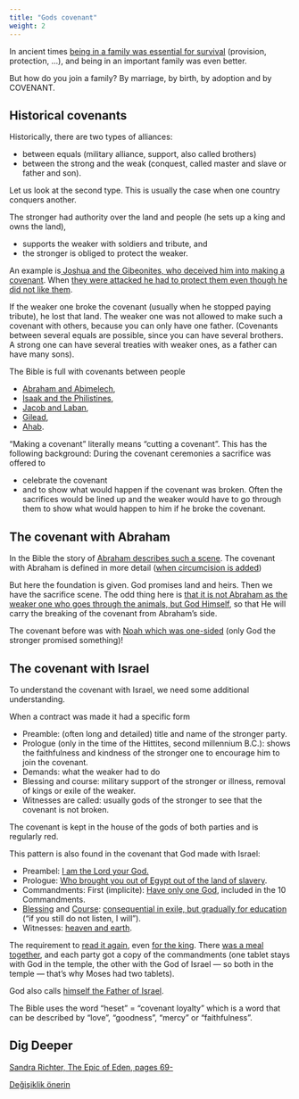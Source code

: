 ```yaml
---
title: "Gods covenant"
weight: 2
---
```



In ancient times [being in a family was essential for survival](../../../../background/israel/expl/the-role-of-family-in-the-bible) (provision, protection, …), and being in an important family was even better.

But how do you join a family? By marriage, by birth, by adoption and by COVENANT.


## Historical covenants

<a name="0c36"></a>
Historically, there are two types of alliances:

- between equals (military alliance, support, also called brothers)
- between the strong and the weak (conquest, called master and slave or father and son).


Let us look at the second type. This is usually the case when one country conquers another.

The stronger had authority over the land and people (he sets up a king and owns the land),

- supports the weaker with soldiers and tribute, and
- the stronger is obliged to protect the weaker.


An example is[ Joshua and the Gibeonites, who deceived him into making a covenant](https://www.bibleserver.com/NIV/Joshua9). When [they were attacked he had to protect them even though he did not like them](https://www.bibleserver.com/NIV/Joshua10%3A1-14).

If the weaker one broke the covenant (usually when he stopped paying tribute), he lost that land. The weaker one was not allowed to make such a covenant with others, because you can only have one father. (Covenants between several equals are possible, since you can have several brothers. A strong one can have several treaties with weaker ones, as a father can have many sons).

The Bible is full with covenants between people

- [Abraham and Abimelech](https://www.bibleserver.com/NIV/Genesis21%3A22-32),
- [Isaak and the Philistines](https://www.bibleserver.com/NIV/Genesis26%3A12-33),
- [Jacob and Laban](https://www.bibleserver.com/NIV/Genesis31%3A22-54),
- [Gilead](https://www.bibleserver.com/NIV/1%20Samuel11%3A1-11),
- [Ahab](https://www.bibleserver.com/NIV/1%20Kings20%3A1-34).


“Making a covenant” literally means “cutting a covenant”. This has the following background: During the covenant ceremonies a sacrifice was offered to

- celebrate the covenant
- and to show what would happen if the covenant was broken. Often the sacrifices would be lined up and the weaker would have to go through them to show what would happen to him if he broke the covenant.



## The covenant with Abraham

<a name="d269"></a>
In the Bible the story of [Abraham describes such a scene](https://www.bibleserver.com/NIV/Genesis15). The covenant with Abraham is defined in more detail ([when circumcision is added](https://www.bibleserver.com/NIV/Genesis17))

But here the foundation is given. God promises land and heirs. Then we have the sacrifice scene. The odd thing here is [that it is not Abraham as the weaker one who goes through the animals, but God Himself](https://www.bibleserver.com/NIV/Genesis15%3A17), so that He will carry the breaking of the covenant from Abraham’s side.

The covenant before was with [Noah which was one-sided](https://www.bibleserver.com/NIV/Genesis9%3A8-17) (only God the stronger promised something)!


## The covenant with Israel

<a name="2225"></a>
To understand the covenant with Israel, we need some additional understanding.

When a contract was made it had a specific form

- Preamble: (often long and detailed) title and name of the stronger party.
- Prologue (only in the time of the Hittites, second millennium B.C.): shows the faithfulness and kindness of the stronger one to encourage him to join the covenant.
- Demands: what the weaker had to do
- Blessing and course: military support of the stronger or illness, removal of kings or exile of the weaker.
- Witnesses are called: usually gods of the stronger to see that the covenant is not broken.


The covenant is kept in the house of the gods of both parties and is regularly red.

This pattern is also found in the covenant that God made with Israel:

- Preambel: [I am the Lord your God.](https://www.bibleserver.com/NIV/Exodus20%3A2)
- Prologue: [Who brought you out of Egypt out of the land of slavery](https://www.bibleserver.com/NIV/Exodus20%3A2).
- Commandments: First (implicite): [Have only one God](https://www.bibleserver.com/NIV/Exodus20%3A3-6), included in the 10 Commandments.
- [Blessing](https://www.bibleserver.com/NIV/Deuteronomy28%3A1-14) and [Course](https://www.bibleserver.com/NIV/Deuteronomy28%3A15-68): [consequential in exile, but gradually for education ](https://www.bibleserver.com/NIV/Leviticus26%3A1-46)(“if you still do not listen, I will”).
- Witnesses: [heaven and earth](https://www.bibleserver.com/NIV/Deuteronomy30%3A19).


The requirement to [read it again](https://www.bibleserver.com/NIV/Deuteronomy31%3A9-13), even [for the king](https://www.bibleserver.com/NIV/Deuteronomy17%3A18-19). There [was a meal together](https://www.bibleserver.com/NIV/Exodus24%3A1-12), and each party got a copy of the commandments (one tablet stays with God in the temple, the other with the God of Israel — so both in the temple — that’s why Moses had two tablets).

God also calls [himself the Father of Israel](https://www.bibleserver.com/NIV/Exodus3%3A6).

The Bible uses the word “heset” = “covenant loyalty” which is a word that can be described by “love”, “goodness”, “mercy” or “faithfulness”.


## Dig Deeper

<a name="7138"></a>
[Sandra Richter, The Epic of Eden, pages 69-](../../../../about/ressources/index.html#richter)






[Değişiklik önerin](https://github.com/revelation-today/revelation-today/blob/main/exampleSite/content/docs/background/israel/expl/gods-covenant.md)
